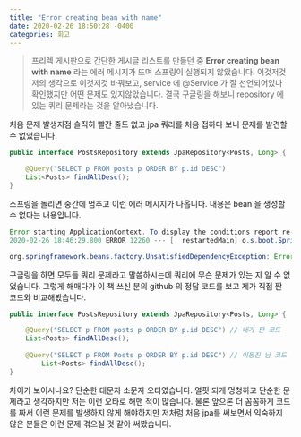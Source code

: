 ```yaml
---
title: "Error creating bean with name"
date: 2020-02-26 18:50:28 -0400
categories: 회고
---
```


>프리렉 게시판으로 간단한 게시글 리스트를 만들던 중 **Error creating bean with name** 라는 에러 메시지가 뜨며 스프링이 실행되지 않았습니다.
이것저것 저의 생각으로 이것저것 바꿔보고, service 에 @Service 가 잘 선언되어있나 확인했지만 어떤 문제도 있지않았습니다.
결국 구글링을 해보니 repository 에 있는 쿼리 문제라는 것을 알아냈습니다.

처음 문제 발생지점 솔직히 빨간 줄도 없고 jpa 쿼리를 처음 접하다 보니 문제를 발견할 수 없었습니다.
```java
public interface PostsRepository extends JpaRepository<Posts, Long> {

    @Query("SELECT p FROM posts p ORDER BY p.id DESC")
    List<Posts> findAllDesc();
}
```
스프링을 돌리면 중간에 멈추고 이런 에러 메시지가 나옵니다. 내용은 bean 을 생성할 수 없다는 내용입니다.
```java
Error starting ApplicationContext. To display the conditions report re-run your application with 'debug' enabled.
2020-02-26 18:46:29.800 ERROR 12260 --- [  restartedMain] o.s.boot.SpringApplication               : Application run failed

org.springframework.beans.factory.UnsatisfiedDependencyException: Error creating bean with name 'postsService' defined in file [/Users/user/IdeaProjects/fl-springboot/target/classes/hachi/flspringboot/service/posts/PostsService.class]: Unsatisfied dependency expressed through constructor parameter 0; nested exception is org.springframework.beans.factory.BeanCreationException: Error creating bean with name 'postsRepository': Invocation of init method failed; nested exception is java.lang.IllegalArgumentException: Validation failed for query for method public abstract java.util.List hachi.flspringboot.domain.posts.PostsRepository.findAllDesc()!
```

구글링을 하면 모두들 쿼리 문제라고 말씀하시는데 쿼리에 무슨 문제가 있는 지 알 수 없었습니다. 그렇게 해매다가 이 책 쓰신 분의 github 의 정답 코드를 보고 제가 직접 짠 코드와 비교해봤습니다.

```java
public interface PostsRepository extends JpaRepository<Posts, Long> {

    @Query("SELECT p FROM posts p ORDER BY p.id DESC") // 내가 짠 코드
    List<Posts> findAllDesc();
    
    @Query("SELECT p FROM Posts p ORDER BY p.id DESC") // 이동진 님 코드
        List<Posts> findAllDesc();
}
```
차이가 보이시나요? 단순한 대문자 소문자 오타였습니다. 얼핏 되게 멍청하고 단순한 문제라고 생각하지만 저는 이런 오타로 해맨 적이 많습니다. 물론 앞으론 더 꼼꼼하게 코드를 짜서 이런 문제를 발생하지 않게 해야하지만 저처럼 처음 jpa를 써보면서 익숙하지 않은 분들은 이런 문제 겪으실 것 같아 써봤습니다.

  